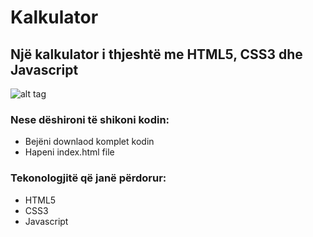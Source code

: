 # Kalkulator
## Një kalkulator i thjeshtë me HTML5, CSS3 dhe Javascript
![alt tag](https://www.bing.com/images/blob?bcid=RD28wPOgHFoBCA "Description goes here")


### Nese dëshironi të shikoni kodin:
- Bejëni downlaod komplet kodin
- Hapeni index.html file

### Tekonologjitë që janë përdorur:
- HTML5
- CSS3
- Javascript

